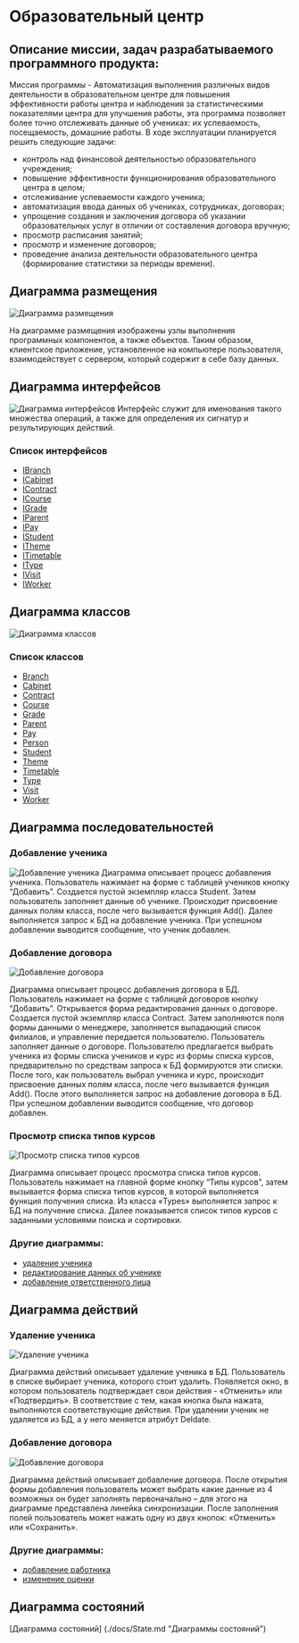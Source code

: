 # Образовательный центр
## Описание миссии, задач разрабатываемого программного продукта:
Миссия программы - Автоматизация выполнения различных видов деятельности в образовательном центре для повышения эффективности работы центра и наблюдения за статистическими показателями центра для улучшения работы, эта программа позволяет более точно отслеживать данные об учениках: их успеваемость, посещаемость, домашние работы.
В ходе эксплуатации планируется решить следующие задачи:
-	контроль над финансовой деятельностью образовательного учреждения;
-	повышение эффективности функционирования образовательного центра в целом;
-	отслеживание успеваемости каждого ученика;
-	автоматизация ввода данных об учениках, сотрудниках, договорах;
-	упрощение создания и заключения договора об указании образовательных услуг в отличии от составления договора вручную;
-	просмотр расписания занятий;
-	просмотр и изменение договоров;
-	проведение анализа деятельности образовательного центра (формирование статистики за периоды времени).
 
 
## Диаграмма размещения
![](./img/dgr.deployment.png "Диаграмма размещения")

На диаграмме размещения изображены узлы выполнения программных компонентов, а также объектов. Таким образом, клиентское приложение, 
установленное на компьютере пользователя, взаимодействует с сервером, который содержит в себе базу данных.

## Диаграмма интерфейсов
![](./img/dgr.interface.png "Диаграмма интерфейсов")
Интерфейс служит для именования такого множества операций, а также для определения их сигнатур и результирующих действий.

### Список интерфейсов


- [IBranch](./docs/IBranch.md "Интерфейс IBranch")
- [ICabinet](./docs/ICabinet.md "Интерфейс ICabinet")
- [IContract](./docs/IContract.md "Интерфейс IContract")
- [ICourse](./docs/ICourse.md "Интерфейс ICourse")
- [IGrade](./docs/IGrade.md "Интерфейс IGrade")
- [IParent](./docs/IParent.md "Интерфейс IParent")
- [IPay](./docs/IPay.md "Интерфейс IPay")
- [IStudent](./docs/IStudent.md "Интерфейс IStudent")
- [ITheme](./docs/ITheme.md "Интерфейс ITheme")
- [ITimetable](./docs/ITimetable.md "Интерфейс ITimetable")
- [IType](./docs/IType.md "Интерфейс IType")
- [IVisit](./docs/IVisit.md "Интерфейс IVisit")
- [IWorker](./docs/IWorker.md "Интерфейс IWorker")


## Диаграмма классов
![](./img/dgr.classes.png "Диаграмма классов")

### Список классов


- [Branch](./docs/Branch.md "Класс Branch")
- [Cabinet](./docs/Cabinet.md "Класс Cabinet")
- [Contract](./docs/Contract.md "Класс Contract")
- [Course](./docs/Course.md "Класс Course")
- [Grade](./docs/Grade.md "Класс Grade")
- [Parent](./docs/Parent.md "Класс Parent")
- [Pay](./docs/Pay.md "Класс Pay")
- [Person](./docs/Person.md "Класс Person")
- [Student](./docs/Student.md "Класс Student")
- [Theme](./docs/Theme.md "Класс Theme")
- [Timetable](./docs/Timetable.md "Класс Timetable")
- [Type](./docs/Type.md "Класс Type")
- [Visit](./docs/Visit.md "Класс Visit")
- [Worker](./docs/Worker.md "Класс Worker")


## Диаграмма последовательностей

### Добавление ученика
![](./img/dgr.seqAddSt.png.png "Добавление ученика")
Диаграмма описывает процесс добавления ученика. Пользователь нажимает на форме с таблицей учеников кнопку “Добавить”. Создается пустой экземпляр класса Student. Затем пользователь заполняет данные об ученике. Происходит присвоение данных полям класса, после чего вызывается функция Add(). Далее выполняется запрос к БД на добавление ученика. При успешном добавлении выводится сообщение, что ученик добавлен. 


### Добавление договора
![](./img/dgr.seqAddContr.png "Добавление договора")

Диаграмма описывает процесс добавления договора в БД. Пользователь нажимает на форме с таблицей договоров кнопку “Добавить”. Открывается форма редактирования данных о договоре. Создается пустой экземпляр класса Contract. Затем заполняются поля формы данными о менеджере, заполняется выпадающий список филиалов, и управление передается пользователю. Пользователь заполняет данные о договоре. Пользователю предлагается выбрать ученика из формы списка учеников и курс из формы списка курсов, предварительно по средствам запроса к БД формируются эти списки. После того, как пользователь выбрал ученика и курс, происходит присвоение данных полям класса, после чего вызывается функция Add(). После этого выполняется запрос на добавление договора в БД. При успешном добавлении выводится сообщение, что договор добавлен.

### Просмотр списка типов курсов
![](./img/dgr.seqSee.png "Просмотр списка типов курсов")

Диаграмма описывает процесс просмотра списка типов курсов. Пользователь нажимает на главной форме кнопку “Типы курсов”, затем вызывается форма списка типов курсов, в которой выполняется функция получения списка. Из класса «Types» выполняется запрос к БД на получение списка. Далее показывается список типов курсов с заданными условиями   поиска и сортировки.

### Другие диаграммы: 
-  [удаление ученика](./docs/DelStudent.md "Диаграмма последовательностей - удаление ученика")
-  [редактирование данных об ученике](./docs/EditStudent.md "Диаграмма последовательностей -  редактирование данных об ученике")
-  [добавление ответственного лица](./docs/AddParent.md "Диаграмма последовательностей - добавление ответственного лица")

## Диаграмма действий

### Удаление ученика
![](./img/dgr.activeDelSt.png "Удаление ученика")

Диаграмма действий описывает удаление ученика в БД. Пользователь в списке выбирает ученика, которого стоит удалить.  Появляется окно, в котором пользователь подтверждает свои действия - «Отменить» или «Подтвердить». В соответствие с тем, какая кнопка была нажата, выполняются соответствующие действия. При удалении ученик не удаляется из БД, а у него меняется атрибут Deldate.

### Добавление договора
![](./img/dgr.activeAddContr.png "Добавление договора")

Диаграмма действий описывает добавление договора. После открытия формы добавления пользователь может выбрать какие данные из 4 возможных он будет заполнять первоначально – для этого на диаграмме представлена линейка синхронизации. После заполнения полей пользователь может нажать одну из двух кнопок: «Отменить» или «Сохранить». 

### Другие диаграммы:
-  [добавление работника](./docs/AddWorker.md "Диаграмма действий - добавление работника")
-  [изменение оценки](./docs/EditGrade.md "Диаграмма действий - изменение оценки")

## Диаграмма состояний
[Диаграмма состояний] (./docs/State.md "Диаграммы состояний")
